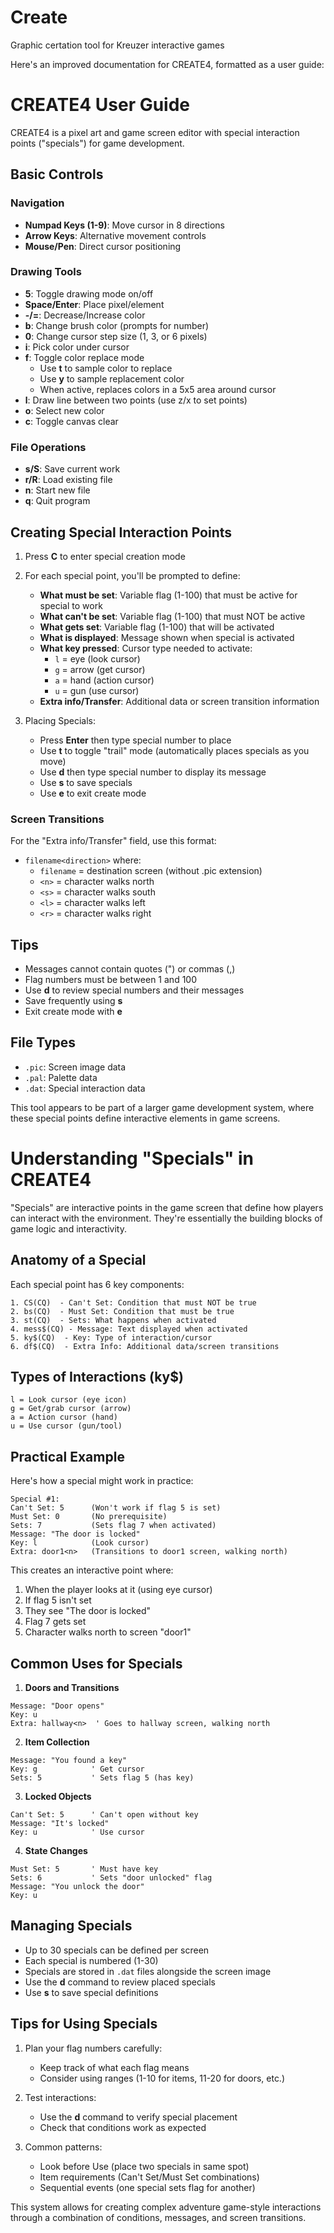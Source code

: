 # Create
Graphic certation tool for Kreuzer interactive games

Here's an improved documentation for CREATE4, formatted as a user guide:

# CREATE4 User Guide

CREATE4 is a pixel art and game screen editor with special interaction points ("specials") for game development.

## Basic Controls

### Navigation
- **Numpad Keys (1-9)**: Move cursor in 8 directions
- **Arrow Keys**: Alternative movement controls
- **Mouse/Pen**: Direct cursor positioning

### Drawing Tools
- **5**: Toggle drawing mode on/off
- **Space/Enter**: Place pixel/element
- **-/=**: Decrease/Increase color
- **b**: Change brush color (prompts for number)
- **0**: Change cursor step size (1, 3, or 6 pixels)
- **i**: Pick color under cursor
- **f**: Toggle color replace mode
    - Use **t** to sample color to replace
    - Use **y** to sample replacement color
    - When active, replaces colors in a 5x5 area around cursor
- **l**: Draw line between two points (use z/x to set points)
- **o**: Select new color
- **c**: Toggle canvas clear

### File Operations
- **s/S**: Save current work
- **r/R**: Load existing file
- **n**: Start new file
- **q**: Quit program

## Creating Special Interaction Points

1. Press **C** to enter special creation mode

2. For each special point, you'll be prompted to define:
   - **What must be set**: Variable flag (1-100) that must be active for special to work
   - **What can't be set**: Variable flag (1-100) that must NOT be active
   - **What gets set**: Variable flag (1-100) that will be activated
   - **What is displayed**: Message shown when special is activated
   - **What key pressed**: Cursor type needed to activate:
     - `l` = eye (look cursor)
     - `g` = arrow (get cursor)
     - `a` = hand (action cursor)
     - `u` = gun (use cursor)
   - **Extra info/Transfer**: Additional data or screen transition information

3. Placing Specials:
   - Press **Enter** then type special number to place
   - Use **t** to toggle "trail" mode (automatically places specials as you move)
   - Use **d** then type special number to display its message
   - Use **s** to save specials
   - Use **e** to exit create mode

### Screen Transitions
For the "Extra info/Transfer" field, use this format:
- `filename<direction>` where:
  - `filename` = destination screen (without .pic extension)
  - `<n>` = character walks north
  - `<s>` = character walks south
  - `<l>` = character walks left
  - `<r>` = character walks right

## Tips
- Messages cannot contain quotes (") or commas (,)
- Flag numbers must be between 1 and 100
- Use **d** to review special numbers and their messages
- Save frequently using **s**
- Exit create mode with **e**

## File Types
- `.pic`: Screen image data
- `.pal`: Palette data
- `.dat`: Special interaction data

This tool appears to be part of a larger game development system, where these special points define interactive elements in game screens.

# Understanding "Specials" in CREATE4

"Specials" are interactive points in the game screen that define how players can interact with the environment. They're essentially the building blocks of game logic and interactivity.

## Anatomy of a Special

Each special point has 6 key components:

```basic
1. CS(CQ)  - Can't Set: Condition that must NOT be true
2. bs(CQ)  - Must Set: Condition that must be true
3. st(CQ)  - Sets: What happens when activated
4. mess$(CQ) - Message: Text displayed when activated
5. ky$(CQ)  - Key: Type of interaction/cursor
6. df$(CQ)  - Extra Info: Additional data/screen transitions
```

## Types of Interactions (ky$)
```
l = Look cursor (eye icon)
g = Get/grab cursor (arrow)
a = Action cursor (hand)
u = Use cursor (gun/tool)
```

## Practical Example
Here's how a special might work in practice:

```
Special #1:
Can't Set: 5      (Won't work if flag 5 is set)
Must Set: 0       (No prerequisite)
Sets: 7           (Sets flag 7 when activated)
Message: "The door is locked"
Key: l            (Look cursor)
Extra: door1<n>   (Transitions to door1 screen, walking north)
```

This creates an interactive point where:
1. When the player looks at it (using eye cursor)
2. If flag 5 isn't set
3. They see "The door is locked"
4. Flag 7 gets set
5. Character walks north to screen "door1"

## Common Uses for Specials

1. **Doors and Transitions**
```basic
Message: "Door opens"
Key: u
Extra: hallway<n>  ' Goes to hallway screen, walking north
```

2. **Item Collection**
```basic
Message: "You found a key"
Key: g            ' Get cursor
Sets: 5           ' Sets flag 5 (has key)
```

3. **Locked Objects**
```basic
Can't Set: 5      ' Can't open without key
Message: "It's locked"
Key: u            ' Use cursor
```

4. **State Changes**
```basic
Must Set: 5       ' Must have key
Sets: 6           ' Sets "door unlocked" flag
Message: "You unlock the door"
Key: u
```

## Managing Specials

- Up to 30 specials can be defined per screen
- Each special is numbered (1-30)
- Specials are stored in `.dat` files alongside the screen image
- Use the **d** command to review placed specials
- Use **s** to save special definitions

## Tips for Using Specials

1. Plan your flag numbers carefully:
   - Keep track of what each flag means
   - Consider using ranges (1-10 for items, 11-20 for doors, etc.)

2. Test interactions:
   - Use the **d** command to verify special placement
   - Check that conditions work as expected

3. Common patterns:
   - Look before Use (place two specials in same spot)
   - Item requirements (Can't Set/Must Set combinations)
   - Sequential events (one special sets flag for another)

This system allows for creating complex adventure game-style interactions through a combination of conditions, messages, and screen transitions.
